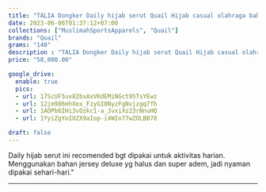 ```yaml
---
title: "TALIA Dongker Daily hijab serut Quail Hijab casual olahraga bahan jersey"
date: 2023-06-06T01:37:12+07:00
collections: ["MuslimahSportsApparels", "Quail"]
brands: "Quail"
grams: "140"
description : "TALIA Dongker Daily hijab serut Quail Hijab casual olahraga bahan jersey"
price: "58,000.00"

google_drive:
  enable: true
  pics:
  - url: 17ScUF5ux82bxAxVKdEMiNGct95TsYEwz
  - url: 12jm986mhXex_FzyGI0NyzFgNvjzgq7fh
  - url: 1AOPb6IHi3vOzkc1-a_JvxiXz23rNnuHQ
  - url: 1YyiZgYoIUZX9aIop-i4WIo77wZOLBB78

draft: false
---
```


Daily hijab serut ini recomended bgt dipakai untuk aktivitas harian. Menggunakan bahan jersey deluxe yg halus dan super adem, jadi nyaman dipakai sehari-hari."

----------    
 
